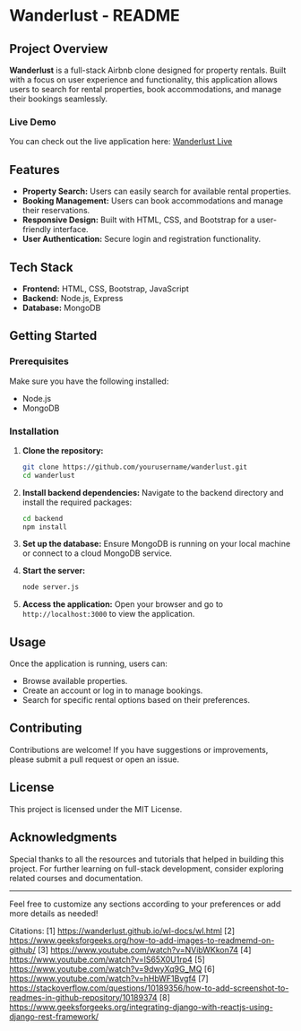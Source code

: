 # Wanderlust - README

## Project Overview
**Wanderlust** is a full-stack Airbnb clone designed for property rentals. Built with a focus on user experience and functionality, this application allows users to search for rental properties, book accommodations, and manage their bookings seamlessly.

### Live Demo
You can check out the live application here: [Wanderlust Live](https://wanderlust-7c0r.onrender.com/listings)

## Features
- **Property Search:** Users can easily search for available rental properties.
- **Booking Management:** Users can book accommodations and manage their reservations.
- **Responsive Design:** Built with HTML, CSS, and Bootstrap for a user-friendly interface.
- **User Authentication:** Secure login and registration functionality.

## Tech Stack
- **Frontend:** HTML, CSS, Bootstrap, JavaScript
- **Backend:** Node.js, Express
- **Database:** MongoDB

## Getting Started

### Prerequisites
Make sure you have the following installed:
- Node.js
- MongoDB

### Installation

1. **Clone the repository:**
   ```bash
   git clone https://github.com/yourusername/wanderlust.git
   cd wanderlust
   ```

2. **Install backend dependencies:**
   Navigate to the backend directory and install the required packages:
   ```bash
   cd backend
   npm install
   ```

3. **Set up the database:**
   Ensure MongoDB is running on your local machine or connect to a cloud MongoDB service.

4. **Start the server:**
   ```bash
   node server.js
   ```

5. **Access the application:**
   Open your browser and go to `http://localhost:3000` to view the application.

## Usage
Once the application is running, users can:
- Browse available properties.
- Create an account or log in to manage bookings.
- Search for specific rental options based on their preferences.

## Contributing
Contributions are welcome! If you have suggestions or improvements, please submit a pull request or open an issue.

## License
This project is licensed under the MIT License.

## Acknowledgments
Special thanks to all the resources and tutorials that helped in building this project. For further learning on full-stack development, consider exploring related courses and documentation.

---

Feel free to customize any sections according to your preferences or add more details as needed!

Citations:
[1] https://wanderlust.github.io/wl-docs/wl.html
[2] https://www.geeksforgeeks.org/how-to-add-images-to-readmemd-on-github/
[3] https://www.youtube.com/watch?v=NVibWKkon74
[4] https://www.youtube.com/watch?v=lS65X0U1rp4
[5] https://www.youtube.com/watch?v=9dwyXq9G_MQ
[6] https://www.youtube.com/watch?v=hHbWF1Bvgf4
[7] https://stackoverflow.com/questions/10189356/how-to-add-screenshot-to-readmes-in-github-repository/10189374
[8] https://www.geeksforgeeks.org/integrating-django-with-reactjs-using-django-rest-framework/
